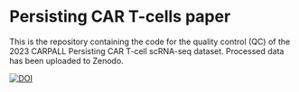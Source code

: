 # Persisting CAR T-cells paper
This is the repository containing the code for the quality control (QC) of the 2023 CARPALL Persisting CAR T-cell scRNA-seq dataset. Processed data has been uploaded to Zenodo.

[![DOI](https://zenodo.org/badge/577725428.svg)](https://zenodo.org/badge/latestdoi/577725428)
